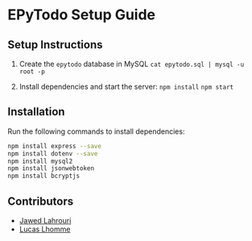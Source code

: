 # EPyTodo Setup Guide

## Setup Instructions

1. Create the `epytodo` database in MySQL
    `cat epytodo.sql | mysql -u root -p`

2. Install dependencies and start the server:
    `npm install`
    `npm start`

## Installation

Run the following commands to install dependencies:
```bash
npm install express --save
npm install dotenv --save
npm install mysql2
npm install jsonwebtoken
npm install bcryptjs
```

## Contributors

- [Jawed Lahrouri](https://github.com/jawedlahrouri)
- [Lucas Lhomme](https://github.com/LucasLhomme)